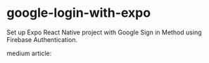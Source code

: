 # google-login-with-expo

Set up Expo React Native project with Google Sign in Method using Firebase Authentication.

medium article: 
